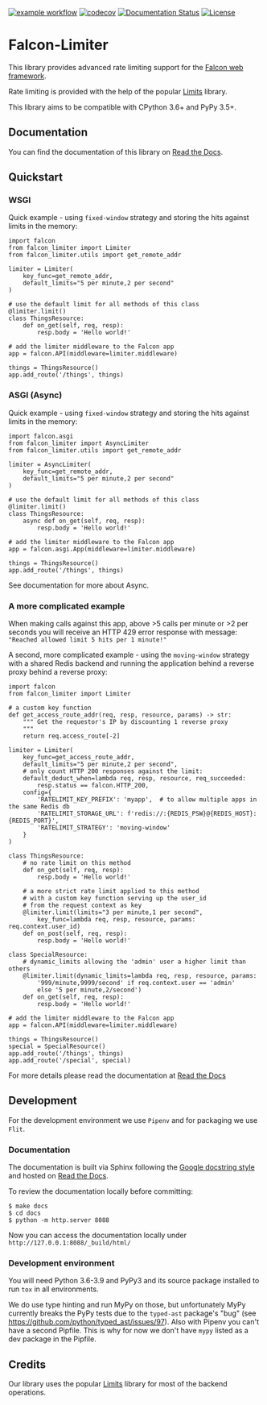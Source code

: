 [![example workflow](https://github.com/zoltan-fedor/falcon-limiter/actions/workflows/test.yaml/badge.svg)](https://github.com/zoltan-fedor/falcon-limiter/actions?query=workflow%3A%22Run+tests%22)
[![codecov](https://codecov.io/gh/zoltan-fedor/falcon-limiter/branch/main/graph/badge.svg)](https://codecov.io/gh/zoltan-fedor/falcon-limiter)
[![Documentation Status](https://readthedocs.org/projects/falcon-limiter/badge/?version=latest)](https://falcon-limiter.readthedocs.io/en/latest/?badge=latest)
[![License](https://img.shields.io/badge/license-MIT-green.svg)](https://github.com/zoltan-fedor/falcon-limiter)

# Falcon-Limiter

This library provides advanced rate limiting support for the [Falcon web framework](https://github.com/falconry/falcon).

Rate limiting is provided with the help of the popular [Limits](https://github.com/alisaifee/limits) library.

This library aims to be compatible with CPython 3.6+ and PyPy 3.5+.


## Documentation

You can find the documentation of this library on [Read the Docs](https://falcon-limiter.readthedocs.io/).


## Quickstart


### WSGI

Quick example - using `fixed-window` strategy and storing the hits against limits in the memory:
```
import falcon
from falcon_limiter import Limiter
from falcon_limiter.utils import get_remote_addr

limiter = Limiter(
    key_func=get_remote_addr,
    default_limits="5 per minute,2 per second"
)

# use the default limit for all methods of this class
@limiter.limit()
class ThingsResource:
    def on_get(self, req, resp):
        resp.body = 'Hello world!'

# add the limiter middleware to the Falcon app
app = falcon.API(middleware=limiter.middleware)

things = ThingsResource()
app.add_route('/things', things)
```

### ASGI (Async)

Quick example - using `fixed-window` strategy and storing the hits against limits in the memory:
```
import falcon.asgi
from falcon_limiter import AsyncLimiter
from falcon_limiter.utils import get_remote_addr

limiter = AsyncLimiter(
    key_func=get_remote_addr,
    default_limits="5 per minute,2 per second"
)

# use the default limit for all methods of this class
@limiter.limit()
class ThingsResource:
    async def on_get(self, req, resp):
        resp.body = 'Hello world!'

# add the limiter middleware to the Falcon app
app = falcon.asgi.App(middleware=limiter.middleware)

things = ThingsResource()
app.add_route('/things', things)
```

See documentation for more about Async.

### A more complicated example

When making calls against this app, above >5 calls per minute or >2 per seconds you will receive
an HTTP 429 error response with message: `"Reached allowed limit 5 hits per 1 minute!"`

A second, more complicated example - using the `moving-window` strategy with a shared Redis backend
and running the application behind a reverse proxy behind a reverse proxy:
```
import falcon
from falcon_limiter import Limiter

# a custom key function
def get_access_route_addr(req, resp, resource, params) -> str:
    """ Get the requestor's IP by discounting 1 reverse proxy
    """
    return req.access_route[-2]

limiter = Limiter(
    key_func=get_access_route_addr,
    default_limits="5 per minute,2 per second",
    # only count HTTP 200 responses against the limit:
    default_deduct_when=lambda req, resp, resource, req_succeeded:
        resp.status == falcon.HTTP_200,
    config={
        'RATELIMIT_KEY_PREFIX': 'myapp',  # to allow multiple apps in the same Redis db
        'RATELIMIT_STORAGE_URL': f'redis://:{REDIS_PSW}@{REDIS_HOST}:{REDIS_PORT}',
        'RATELIMIT_STRATEGY': 'moving-window'
    }
)

class ThingsResource:
    # no rate limit on this method
    def on_get(self, req, resp):
        resp.body = 'Hello world!'

    # a more strict rate limit applied to this method
    # with a custom key function serving up the user_id
    # from the request context as key
    @limiter.limit(limits="3 per minute,1 per second",
        key_func=lambda req, resp, resource, params: req.context.user_id)
    def on_post(self, req, resp):
        resp.body = 'Hello world!'

class SpecialResource:
    # dynamic_limits allowing the 'admin' user a higher limit than others
    @limiter.limit(dynamic_limits=lambda req, resp, resource, params:
        '999/minute,9999/second' if req.context.user == 'admin'
        else '5 per minute,2/second')
    def on_get(self, req, resp):
        resp.body = 'Hello world!'

# add the limiter middleware to the Falcon app
app = falcon.API(middleware=limiter.middleware)

things = ThingsResource()
special = SpecialResource()
app.add_route('/things', things)
app.add_route('/special', special)
```

For more details please read the documentation at [Read the Docs](https://falcon-limiter.readthedocs.io/en/latest/)

## Development

For the development environment we use `Pipenv` and for packaging we use `Flit`.

### Documentation

The documentation is built via Sphinx following the 
[Google docstring style](https://www.sphinx-doc.org/en/master/usage/extensions/example_google.html#example-google) 
and hosted on [Read the Docs](https://falcon-limiter.readthedocs.io/en/latest/).

To review the documentation locally before committing:
```
$ make docs
$ cd docs
$ python -m http.server 8088
```

Now you can access the documentation locally under `http://127.0.0.1:8088/_build/html/`

### Development environment

You will need Python 3.6-3.9 and PyPy3 and its source package installed to run
`tox` in all environments.

We do use type hinting and run MyPy on those, but unfortunately MyPy currently breaks
the PyPy tests due to the `typed-ast` package's "bug" (see
https://github.com/python/typed_ast/issues/97). Also with Pipenv you can't 
have a second Pipfile. This is why for now we don't have `mypy` listed as a dev package
in the Pipfile.

## Credits

Our library uses the popular [Limits](https://github.com/alisaifee/limits) library
for most of the backend operations.
